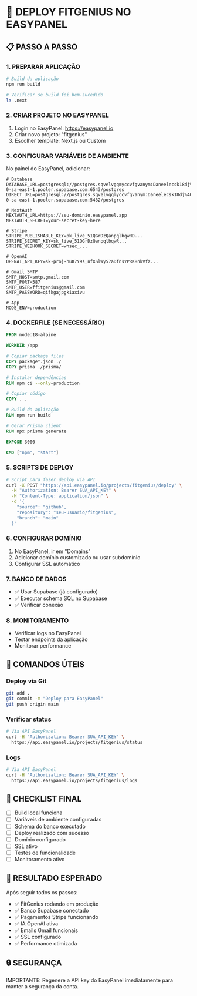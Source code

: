 # 🚀 DEPLOY FITGENIUS NO EASYPANEL

## 📋 PASSO A PASSO

### 1. PREPARAR APLICAÇÃO
```bash
# Build da aplicação
npm run build

# Verificar se build foi bem-sucedido
ls .next
```

### 2. CRIAR PROJETO NO EASYPANEL
1. Login no EasyPanel: https://easypanel.io
2. Criar novo projeto: "fitgenius"
3. Escolher template: Next.js ou Custom

### 3. CONFIGURAR VARIÁVEIS DE AMBIENTE
No painel do EasyPanel, adicionar:

```env
# Database
DATABASE_URL=postgresql://postgres.sqvelvgqmyccvfgvanym:Daneelecsk18dj%40@aws-0-sa-east-1.pooler.supabase.com:6543/postgres
DIRECT_URL=postgresql://postgres.sqvelvgqmyccvfgvanym:Daneelecsk18dj%40@aws-0-sa-east-1.pooler.supabase.com:5432/postgres

# NextAuth
NEXTAUTH_URL=https://seu-dominio.easypanel.app
NEXTAUTH_SECRET=your-secret-key-here

# Stripe
STRIPE_PUBLISHABLE_KEY=pk_live_51QGrDzQanpqlbqwRD...
STRIPE_SECRET_KEY=sk_live_51QGrDzQanpqlbqwR...
STRIPE_WEBHOOK_SECRET=whsec_...

# OpenAI
OPENAI_API_KEY=sk-proj-hu87Y9s_nfXSlWy57aDfnsYPRK8nkVfz...

# Gmail SMTP
SMTP_HOST=smtp.gmail.com
SMTP_PORT=587
SMTP_USER=ffitgenius@gmail.com
SMTP_PASSWORD=qifkgajpgkiaxivu

# App
NODE_ENV=production
```

### 4. DOCKERFILE (SE NECESSÁRIO)
```dockerfile
FROM node:18-alpine

WORKDIR /app

# Copiar package files
COPY package*.json ./
COPY prisma ./prisma/

# Instalar dependências
RUN npm ci --only=production

# Copiar código
COPY . .

# Build da aplicação
RUN npm run build

# Gerar Prisma client
RUN npx prisma generate

EXPOSE 3000

CMD ["npm", "start"]
```

### 5. SCRIPTS DE DEPLOY
```bash
# Script para fazer deploy via API
curl -X POST "https://api.easypanel.io/projects/fitgenius/deploy" \
  -H "Authorization: Bearer SUA_API_KEY" \
  -H "Content-Type: application/json" \
  -d '{
    "source": "github",
    "repository": "seu-usuario/fitgenius",
    "branch": "main"
  }'
```

### 6. CONFIGURAR DOMÍNIO
1. No EasyPanel, ir em "Domains"
2. Adicionar domínio customizado ou usar subdomínio
3. Configurar SSL automático

### 7. BANCO DE DADOS
- ✅ Usar Supabase (já configurado)
- ✅ Executar schema SQL no Supabase
- ✅ Verificar conexão

### 8. MONITORAMENTO
- Verificar logs no EasyPanel
- Testar endpoints da aplicação
- Monitorar performance

## 🔧 COMANDOS ÚTEIS

### Deploy via Git
```bash
git add .
git commit -m "Deploy para EasyPanel"
git push origin main
```

### Verificar status
```bash
# Via API EasyPanel
curl -H "Authorization: Bearer SUA_API_KEY" \
  https://api.easypanel.io/projects/fitgenius/status
```

### Logs
```bash
# Via API EasyPanel
curl -H "Authorization: Bearer SUA_API_KEY" \
  https://api.easypanel.io/projects/fitgenius/logs
```

## 📝 CHECKLIST FINAL

- [ ] Build local funciona
- [ ] Variáveis de ambiente configuradas
- [ ] Schema do banco executado
- [ ] Deploy realizado com sucesso
- [ ] Domínio configurado
- [ ] SSL ativo
- [ ] Testes de funcionalidade
- [ ] Monitoramento ativo

## 🚀 RESULTADO ESPERADO

Após seguir todos os passos:
- ✅ FitGenius rodando em produção
- ✅ Banco Supabase conectado
- ✅ Pagamentos Stripe funcionando
- ✅ IA OpenAI ativa
- ✅ Emails Gmail funcionais
- ✅ SSL configurado
- ✅ Performance otimizada

## 🔒 SEGURANÇA

IMPORTANTE: Regenere a API key do EasyPanel imediatamente para manter a segurança da conta.